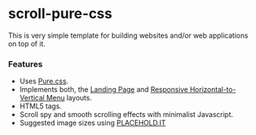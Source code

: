 # scroll-pure-css

This is very simple template for building websites and/or web applications on
top of it.

### Features
* Uses [Pure.css](http://purecss.io).
* Implements both, the [Landing Page](http://purecss.io/layouts/marketing/) and [Responsive Horizontal-to-Vertical Menu](http://purecss.io/layouts/tucked-menu-vertical/) layouts.
* HTML5 tags.
* Scroll spy and smooth scrolling effects with minimalist Javascript.
* Suggested image sizes using [PLACEHOLD.IT](http://placehold.it)
